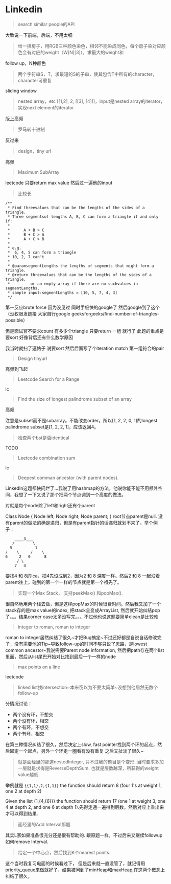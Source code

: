 # Linkedin

> search similar people的API

大致说一下前端，后端，不用太细

> 给一排房子，用RGB三种颜色染色，相邻不能染成同色，每个房子染对应颜色会有对应的weight（W[N][3]），求最大的weight和

follow up，N种颜色

> 两个字符串S，T，求最短的S的子串，使其包含T中所有的character，character可重复

sliding window

> nested array，etc [[1,2], 2, [[3], [4]]]，input是nested array的iterator，实现next element的iterator

版上高频 

> 罗马转十进制

反过来

> design，tiny url 

高频

> Maximum SubArray  

leetcode 只要return max value 然后过一遍他的input

> 比较长  

    /**
     * Find threevalues that can be the lengths of the sides of a triangle.
     * Three segmentsof lengths A, B, C can form a triangle if and only if:
     *
     *      A + B > C
     *      B + C > A
     *      A + C > B
     *
     * e.g.
     *  6, 4, 5 can form a triangle
     * 10, 2, 7 can't
     *
     * @paramsegmentLengths the lengths of segments that might form a triangle.
     * @return threevalues that can be the lengths of the sides of a triangle,
     *         or an empty array if there are no suchvalues in segmentLengths.
     * sample input:segmentLengths = [10, 5, 7, 4, 3]
     */
     
第一反应brute force 因为没见过 同时手极快的google了 然后google到了这个（没权限发链接 大家自行google geeksforgeeks/find-number-of-triangles-possible）

但是面试官不要求count 有多少个triangle 只要return 一组 就行了 此题的重点是要sort 好像背后还有什么数学原因

我当时就扫了遍帖子 说要sort 然后后面写了个iteration match 第一组符合的pair

> Design tinyurl

高频到飞起

> Leetcode Search for a Range

lc

> Find the size of longest palindrome subset of an array

高频

注意是subset而不是subarray。不能改变order。所以[1, 2, 2, 0, 1]的longest palindrome subset是[1, 2, 2, 1]，应该返回4。

> 检查两个bst是否identical

TODO

> Leetcode combination sum

lc

> Deepest comman ancestor (with parent nodes).

LinkedIn这题都快问烂了...我说了用hashmap的方法，他说你能不能不用额外空间，我想了一下又说了那个把两个节点调到一个高度的做法。

对就是每个node除了left和right还有个parent

Class Node {
       Node left;
       Node right;
       Node parent;
}
root节点parent是null. 没有parent的做法的确是递归，但是有parent指针的话递归就划不来了。举个例子：

        ____3___
       /        \
      5          1
    /    \     /    \
    6     2   0      8
         / \
        7   4

要找4 和 8的lca，把4先设成到2，因为2 和 8 深度一样。然后2 和 8 一起沿着parent往上，碰到的第一个一样的节点就是第一个祖先了。

> 实现一个Max Stack， 支持peekMax() 和popMax().

很自然地用两个栈去做，但是这样popMax的时候很费时间。然后我又加了一个stack存的是max value的index, 把stack全变成ArrayList, 然后就开始纠结pop了。。。结果corner case太多没写完。。。不过他也说这题要简单clean是比较难

> integer to roman, roman to integer

roman to integer居然纠结了很久~才把Bug搞定~不过还好都是自说自话修改完了，没有需要他的Tip~导致follow-up的时间不够只说了思路，是lowest common ancestor~我说需要Parent node information, 然后把path存在两个list里面，然后从list尾巴开始对比找到最后一个一样的node

> max points on a line

leetcode

> linked list找intersection~本来窃以为不要太简单~没想到他居然无数个follow-up

分情况讨论：

+ 两个没有环，不想交
+ 两个没有环，相交
+ 两个有环，不想交
+ 两个有环，相交

在第三种情况纠结了很久，然后决定上slow, fast pointer找到两个环的起点，然后固定一个起点，另外一个环走一圈看有没有重复
之后又扯淡了很久~

> 就是面经里的那道nestedInteger, 只不过我的题目是个变形. 当时要求多加一层就是求得是ReverseDepthSum. 也就是层数越深，所获得的weight value越低.

举例就是 `{{1,1},2,{1,1}}` the function should return 8 (four 1's at weight 1, one 2 at depth 2)

Given the list {1,{4,{6}}} the function should return 17 (one 1 at weight 3, one 4 at depth 2, and one 6 at depth 1).先得走通一遍得到层数，然后对应上乘出来才可以得到结果.

> 面经里的Add Interval那题

其实L家如果准备很充分还是很有帮助的. 跟原题一样，不过后来又继续followup如何remove Interval.

> 给定一个中心点，然后找到K个nearest points.　

这个当时我复习电面的时候看过下，
但是后来就一直没管了，就记得用priority_queue来做就好了，结果被问到了minHeap和maxHeap,在这两个概念上纠结了很久，